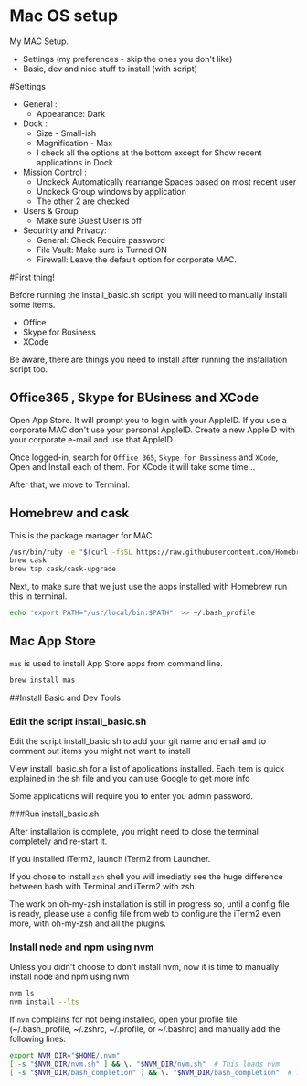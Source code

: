 # Mac OS setup
My MAC Setup.
  - Settings (my preferences - skip the ones you don't like)
  - Basic, dev and nice stuff to install (with script)

#Settings
  - General :
    - Appearance: Dark
  - Dock :
    - Size - Small-ish  
    - Magnification -  Max
    - I check all the options at the bottom except for Show recent applications in Dock
  - Mission Control :
    - Unckeck Automatically rearrange Spaces based on most recent user
    - Unckeck Group windows by application
    - The other 2 are checked
  - Users & Group
    - Make sure Guest User is off
  - Securirty and Privacy:
    - General: Check Require password
    - File Vault: Make sure is Turned ON
    - Firewall: Leave the default option for corporate MAC.

#First thing!

Before running the install_basic.sh script, you will need to manually install some items.
- Office
- Skype for Business
- XCode

Be aware, there are things you need to install after running the installation script too.

## Office365 , Skype for BUsiness and XCode

Open App Store.
It will prompt you to login with your AppleID.
If you use a corporate MAC don't use your personal AppleID.
Create a new AppleID with your corporate e-mail and use that AppleID.

Once logged-in, search for `Office 365`, `Skype for Bussiness` and `XCode`,
Open and Install each of them.
For XCode it will take some time...

After that, we move to Terminal.

## Homebrew and cask
This is the package manager for MAC
```bash
/usr/bin/ruby -e "$(curl -fsSL https://raw.githubusercontent.com/Homebrew/install/master/install)"
brew cask
brew tap cask/cask-upgrade
```
Next, to make sure that we just use the apps installed with Homebrew run this in terminal.

```bash
echo 'export PATH="/usr/local/bin:$PATH"' >> ~/.bash_profile
```

## Mac App Store
`mas` is used to install App Store apps from command line.

```bash
brew install mas
```

##Install Basic and Dev Tools

### Edit the script install_basic.sh
Edit the script install_basic.sh to add your git name and email and to comment out items you might not want to install

View install_basic.sh for a list of applications installed.
Each item is quick explained in the sh file and you can use Google to get more info

Some applications will require you to enter you admin password.

###Run install_basic.sh

After installation is complete, you might need to close the terminal completely and re-start it.

If you installed iTerm2, launch iTerm2 from Launcher.

If you chose to install `zsh` shell you will imediatly see the huge difference between bash with Terminal and iTerm2 with zsh.

The work on oh-my-zsh installation is still in progress so, until a config file is ready, please use a config file from web to configure the iTerm2 even more, with oh-my-zsh and all the plugins.

### Install node  and npm using nvm

Unless you didn't choose to don't install nvm, now it is time to manually install  node and npm using nvm

```bash
nvm ls
nvm install --lts
```

If `nvm` complains for not being installed, open your profile file (~/.bash_profile, ~/.zshrc, ~/.profile, or ~/.bashrc)
 and manually add the following lines:

```bash
export NVM_DIR="$HOME/.nvm"
[ -s "$NVM_DIR/nvm.sh" ] && \. "$NVM_DIR/nvm.sh"  # This loads nvm
[ -s "$NVM_DIR/bash_completion" ] && \. "$NVM_DIR/bash_completion"  # This loads nvm bash_completion
```

